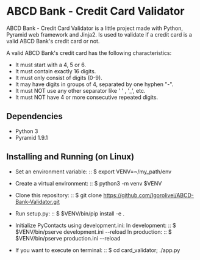 ABCD Bank - Credit Card Validator
==========
ABCD Bank - Credit Card Validator is a little project made with Python, Pyramid web framework and Jinja2.
Is used to validate if a credit card is a valid ABCD Bank's credit card or not.

A valid ABCD Bank's credit card has the following characteristics:
* It must start with a 4, 5 or 6. 
* It must contain exactly 16 digits. 
* It must only consist of digits (0-9). 
* It may have digits in groups of 4, separated by one hyphen "-". 
* It must NOT use any other separator like ' ' , '_', etc. 
* It must NOT have 4 or more consecutive repeated digits.

Dependencies
------------
- Python 3
- Pyramid 1.9.1

Installing and Running (on Linux)
---------------------------------

- Set an environment variable:
:: 
    $ export VENV=~/my_path/env
- Create a virtual environment:
:: 
    $ python3 -m venv $VENV
- Clone this repository:
:: 
    $ git clone https://github.com/Igorolivei/ABCD-Bank-Validator.git
- Run setup.py:
:: 
    $ $VENV/bin/pip install -e .
- Initialize PyContacts using development.ini:
In development:
:: 
    $ $VENV/bin/pserve development.ini --reload
In production:
:: 
    $ $VENV/bin/pserve production.ini --reload

- If you want to execute on terminal:
:: 
    $ cd card_validator; ./app.py
